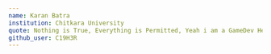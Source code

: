 ```yaml
---
name: Karan Batra 
institution: Chitkara University
quote: Nothing is True, Everything is Permitted, Yeah i am a GameDev He He.
github_user: C19H3R
---
```


